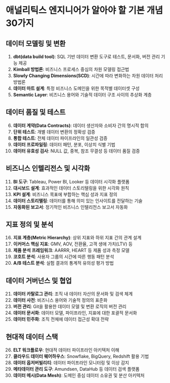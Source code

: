 # 애널리틱스 엔지니어가 알아야 할 기본 개념 30가지

## 데이터 모델링 및 변환
1. **dbt(data build tool)**: SQL 기반 데이터 변환 도구로 테스트, 문서화, 버전 관리 기능 제공
2. **Kimball 방법론**: 비즈니스 프로세스 중심의 차원 모델링 접근법
3. **Slowly Changing Dimensions(SCD)**: 시간에 따라 변화하는 차원 데이터 처리 방법론
4. **데이터 마트 설계**: 특정 비즈니스 도메인을 위한 목적별 데이터셋 구성
5. **Semantic Layer**: 비즈니스 용어와 기술적 데이터 구조 사이의 추상화 계층

## 데이터 품질 및 테스트
6. **데이터 계약(Data Contracts)**: 데이터 생산자와 소비자 간의 명시적 합의
7. **단위 테스트**: 개별 데이터 변환의 정확성 검증
8. **통합 테스트**: 전체 데이터 파이프라인의 일관성 검증
9. **데이터 프로파일링**: 데이터 패턴, 분포, 이상치 식별 기법
10. **데이터 유효성 검사**: NULL 값, 중복, 참조 무결성 등 데이터 품질 검증

## 비즈니스 인텔리전스 및 시각화
11. **BI 도구**: Tableau, Power BI, Looker 등 데이터 시각화 플랫폼
12. **대시보드 설계**: 효과적인 데이터 스토리텔링을 위한 시각화 원칙
13. **KPI 설계**: 비즈니스 목표에 부합하는 핵심 성과 지표 정의
14. **데이터 스토리텔링**: 데이터를 통해 의미 있는 인사이트를 전달하는 기술
15. **자동화된 보고서**: 정기적인 비즈니스 인텔리전스 보고서 자동화

## 지표 정의 및 분석
16. **지표 계층(Metric Hierarchy)**: 상위 지표와 하위 지표 간의 관계 설계
17. **이커머스 핵심 지표**: GMV, AOV, 전환율, 고객 생애 가치(LTV) 등
18. **제품 분석 프레임워크**: AARRR, HEART 등 제품 성과 측정 모델
19. **코호트 분석**: 사용자 그룹의 시간에 따른 행동 패턴 분석
20. **A/B 테스트 분석**: 실험 결과의 통계적 유의성 평가 방법

## 데이터 거버넌스 및 협업
21. **데이터 카탈로그 관리**: 조직 내 데이터 자산의 문서화 및 검색 체계
22. **데이터 사전**: 비즈니스 용어와 기술적 정의의 표준화
23. **버전 관리**: Git을 활용한 데이터 모델 및 변환 로직의 버전 관리
24. **데이터 문서화**: 데이터 모델, 파이프라인, 지표에 대한 포괄적 문서화
25. **데이터 민주화**: 조직 전체에 데이터 접근성 확대 전략

## 현대적 데이터 스택
26. **ELT 워크플로우**: 현대적 데이터 파이프라인 아키텍처 이해
27. **클라우드 데이터 웨어하우스**: Snowflake, BigQuery, Redshift 활용 기법
28. **데이터 옵저버빌리티**: 데이터 파이프라인 모니터링 및 이상 감지
29. **메타데이터 관리 도구**: Amundsen, DataHub 등 데이터 검색 플랫폼
30. **데이터 메시(Data Mesh)**: 도메인 중심 데이터 소유권 및 분산 아키텍처
